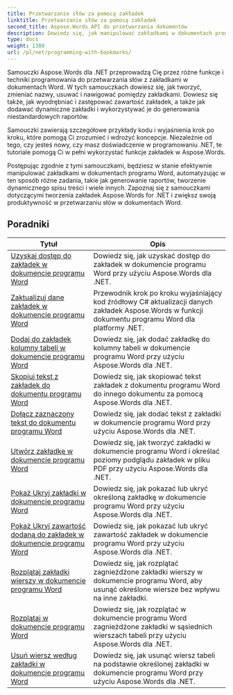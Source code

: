 ```yaml
---
title: Przetwarzanie słów za pomocą zakładek
linktitle: Przetwarzanie słów za pomocą zakładek
second_title: Aspose.Words API do przetwarzania dokumentów
description: Dowiedz się, jak manipulować zakładkami w dokumentach programu Word przy użyciu Aspose.Words dla .NET. Samouczki przeprowadzą Cię przez kolejne etapy tworzenia, uzyskiwania dostępu i edytowania zakładek w dokumencie programu Word.
type: docs
weight: 1380
url: /pl/net/programming-with-bookmarks/
---
```


Samouczki Aspose.Words dla .NET przeprowadzą Cię przez różne funkcje i techniki programowania do przetwarzania słów z zakładkami w dokumentach Word. W tych samouczkach dowiesz się, jak tworzyć, zmieniać nazwy, usuwać i nawigować pomiędzy zakładkami. Dowiesz się także, jak wyodrębniać i zastępować zawartość zakładek, a także jak dodawać dynamiczne zakładki i wykorzystywać je do generowania niestandardowych raportów.

Samouczki zawierają szczegółowe przykłady kodu i wyjaśnienia krok po kroku, które pomogą Ci zrozumieć i wdrożyć koncepcje. Niezależnie od tego, czy jesteś nowy, czy masz doświadczenie w programowaniu .NET, te tutoriale pomogą Ci w pełni wykorzystać funkcje zakładek w Aspose.Words.

Postępując zgodnie z tymi samouczkami, będziesz w stanie efektywnie manipulować zakładkami w dokumentach programu Word, automatyzując w ten sposób różne zadania, takie jak generowanie raportów, tworzenie dynamicznego spisu treści i wiele innych. Zapoznaj się z samouczkami dotyczącymi tworzenia zakładek Aspose.Words for .NET i zwiększ swoją produktywność w przetwarzaniu słów w dokumentach Word.

 ## Poradniki
| Tytuł | Opis |
| --- | --- |
| [Uzyskaj dostęp do zakładek w dokumencie programu Word](./access-bookmarks/) | Dowiedz się, jak uzyskać dostęp do zakładek w dokumencie programu Word przy użyciu Aspose.Words dla .NET. |
| [Zaktualizuj dane zakładek w dokumencie programu Word](./update-bookmark-data/) | Przewodnik krok po kroku wyjaśniający kod źródłowy C# aktualizacji danych zakładek Aspose.Words w funkcji dokumentu programu Word dla platformy .NET. |
| [Dodaj do zakładek kolumny tabeli w dokumencie programu Word](./bookmark-table-columns/) | Dowiedz się, jak dodać zakładkę do kolumny tabeli w dokumencie programu Word przy użyciu Aspose.Words dla .NET. |
| [Skopiuj tekst z zakładek do dokumentu programu Word](./copy-bookmarked-text/) | Dowiedz się, jak skopiować tekst zakładek z dokumentu programu Word do innego dokumentu za pomocą Aspose.Words dla .NET. |
| [Dołącz zaznaczony tekst do dokumentu programu Word](./append-bookmarked-text/) | Dowiedz się, jak dodać tekst z zakładki w dokumencie programu Word przy użyciu Aspose.Words dla .NET. |
| [Utwórz zakładkę w dokumencie programu Word](./create-bookmark/) | Dowiedz się, jak tworzyć zakładki w dokumencie programu Word i określać poziomy podglądu zakładek w pliku PDF przy użyciu Aspose.Words dla .NET. |
| [Pokaż Ukryj zakładki w dokumencie programu Word](./show-hide-bookmarks/) | Dowiedz się, jak pokazać lub ukryć określoną zakładkę w dokumencie programu Word przy użyciu Aspose.Words dla .NET. |
| [Pokaż Ukryj zawartość dodaną do zakładek w dokumencie programu Word](./show-hide-bookmarked-content/) | Dowiedz się, jak pokazać lub ukryć zawartość zakładek w dokumencie programu Word przy użyciu Aspose.Words dla .NET. |
| [Rozplątaj zakładki wierszy w dokumencie programu Word](./untangle-row-bookmarks/) | Dowiedz się, jak rozplątać zagnieżdżone zakładki wierszy w dokumencie programu Word, aby usunąć określone wiersze bez wpływu na inne zakładki. |
| [Rozplątaj w dokumencie programu Word](./untangle/) | Dowiedz się, jak rozplątać w dokumencie programu Word zagnieżdżone zakładki w sąsiednich wierszach tabeli przy użyciu Aspose.Words dla .NET. |
| [Usuń wiersz według zakładki w dokumencie programu Word](./delete-row-by-bookmark/) | Dowiedz się, jak usunąć wiersz tabeli na podstawie określonej zakładki w dokumencie programu Word przy użyciu Aspose.Words dla .NET. |
